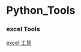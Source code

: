 # Python_Tools


### excel Tools
[excel 工具](https://github.com/lynn-ling/Python_Tools/tree/master/excel)



